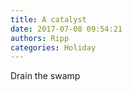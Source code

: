 ```yaml
---
title: A catalyst
date: 2017-07-08 09:54:21
authors: Ripp
categories: Holiday
---
```


 Drain the swamp